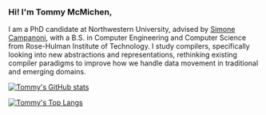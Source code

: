 ### Hi! I'm Tommy McMichen,
I am a PhD candidate at Northwestern University, advised by [Simone Campanoni](https://users.cs.northwestern.edu/~simonec/Team.html#Current), with a B.S. in Computer Engineering and Computer Science from Rose-Hulman Institute of Technology. I study compilers, specifically looking into new abstractions and representations, rethinking existing compiler paradigms to improve how we handle data movement in traditional and emerging domains.

[![Tommy's GitHub stats](https://github-readme-stats.vercel.app/api?username=tommymcm&theme=swift&count_private=true)](https://github.com/anuraghazra/github-readme-stats)

[![Tommy's Top Langs](https://github-readme-stats.vercel.app/api/top-langs/?username=tommymcm&theme=swift&exclude_repo=tommymcm.github.io)](https://github.com/anuraghazra/github-readme-stats)

